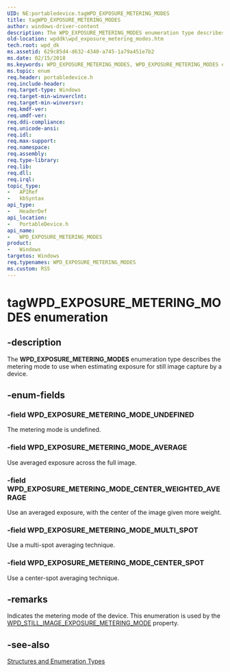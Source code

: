 ```yaml
---
UID: NE:portabledevice.tagWPD_EXPOSURE_METERING_MODES
title: tagWPD_EXPOSURE_METERING_MODES
author: windows-driver-content
description: The WPD_EXPOSURE_METERING_MODES enumeration type describes the metering mode to use when estimating exposure for still image capture by a device.
old-location: wpddk\wpd_exposure_metering_modes.htm
tech.root: wpd_dk
ms.assetid: 629c85d4-d632-4340-a745-1a79a451e7b2
ms.date: 02/15/2018
ms.keywords: WPD_EXPOSURE_METERING_MODES, WPD_EXPOSURE_METERING_MODES enumeration, WPD_EXPOSURE_METERING_MODE_AVERAGE, WPD_EXPOSURE_METERING_MODE_CENTER_SPOT, WPD_EXPOSURE_METERING_MODE_CENTER_WEIGHTED_AVERAGE, WPD_EXPOSURE_METERING_MODE_MULTI_SPOT, WPD_EXPOSURE_METERING_MODE_UNDEFINED, enumeration, portabledevice/WPD_EXPOSURE_METERING_MODES, portabledevice/WPD_EXPOSURE_METERING_MODE_AVERAGE, portabledevice/WPD_EXPOSURE_METERING_MODE_CENTER_SPOT, portabledevice/WPD_EXPOSURE_METERING_MODE_CENTER_WEIGHTED_AVERAGE, portabledevice/WPD_EXPOSURE_METERING_MODE_MULTI_SPOT, portabledevice/WPD_EXPOSURE_METERING_MODE_UNDEFINED, tagWPD_EXPOSURE_METERING_MODES, wpddk.wpd_exposure_metering_modes
ms.topic: enum
req.header: portabledevice.h
req.include-header: 
req.target-type: Windows
req.target-min-winverclnt: 
req.target-min-winversvr: 
req.kmdf-ver: 
req.umdf-ver: 
req.ddi-compliance: 
req.unicode-ansi: 
req.idl: 
req.max-support: 
req.namespace: 
req.assembly: 
req.type-library: 
req.lib: 
req.dll: 
req.irql: 
topic_type:
-	APIRef
-	kbSyntax
api_type:
-	HeaderDef
api_location:
-	PortableDevice.h
api_name:
-	WPD_EXPOSURE_METERING_MODES
product:
-	Windows
targetos: Windows
req.typenames: WPD_EXPOSURE_METERING_MODES
ms.custom: RS5
---
```


# tagWPD_EXPOSURE_METERING_MODES enumeration


## -description



The <b>WPD_EXPOSURE_METERING_MODES</b> enumeration type describes the metering mode to use when estimating exposure for still image capture by a device.




## -enum-fields




### -field WPD_EXPOSURE_METERING_MODE_UNDEFINED

The metering mode is undefined.


### -field WPD_EXPOSURE_METERING_MODE_AVERAGE

Use averaged exposure across the full image.


### -field WPD_EXPOSURE_METERING_MODE_CENTER_WEIGHTED_AVERAGE

Use an averaged exposure, with the center of the image given more weight.


### -field WPD_EXPOSURE_METERING_MODE_MULTI_SPOT

Use a multi-spot averaging technique.


### -field WPD_EXPOSURE_METERING_MODE_CENTER_SPOT

Use a center-spot averaging technique.


## -remarks



Indicates the metering mode of the device. This enumeration is used by the <a href="wpd_still_image_properties.htm">WPD_STILL_IMAGE_EXPOSURE_METERING_MODE</a> property.




## -see-also




<a href="https://msdn.microsoft.com/library/windows/hardware/ff597672">Structures and Enumeration Types</a>
 

 

